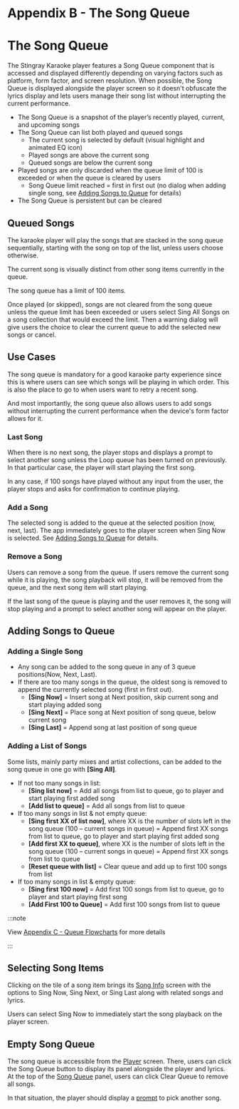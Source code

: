 # Appendix B - The Song Queue

# The Song Queue

The Stingray Karaoke player features a Song Queue component that is accessed and displayed differently depending on varying factors such as platform, form factor, and screen resolution. When possible, the Song Queue is displayed alongside the player screen so it doesn't obfuscate the lyrics display and lets users manage their song list without interrupting the current performance. 

- The Song Queue is a snapshot of the player’s recently played, current, and upcoming songs
- The Song Queue can list both played and queued songs 
  - The current song is selected by default (visual highlight and animated EQ icon) 
  - Played songs are above the current song 
  - Queued songs are below the current song 
- Played songs are only discarded when the queue limit of 100 is exceeded or when the queue is cleared by users
  - Song Queue limit reached = first in first out (no dialog when adding single song, see [Adding Songs to Queue](#adding-songs-to-queue) for details) 
- The Song Queue is persistent but can be cleared

## Queued Songs

The karaoke player will play the songs that are stacked in the song queue sequentially, starting with the song on top of the list, unless users choose otherwise. 

The current song is visually distinct from other song items currently in the queue. 

The song queue has a limit of 100 items. 

Once played (or skipped), songs are not cleared from the song queue unless the queue limit has been exceeded or users select Sing All Songs on a song collection that would exceed the limit. Then a warning dialog will give users the choice to clear the current queue to add the selected new songs or cancel. 

## Use Cases 
The song queue is mandatory for a good karaoke party experience since this is where users can see which songs will be playing in which order. This is also the place to go to when users want to retry a recent song. 

And most importantly, the song queue also allows users to add songs without interrupting the current performance when the device's form factor allows for it. 

### Last Song
When there is no next song, the player stops and displays a prompt to select another song unless the Loop queue has been turned on previously. In that particular case, the player will start playing the first song.

In any case, if 100 songs have played without any input from the user, the player stops and asks for confirmation to continue playing. 

### Add a Song
The selected song is added to the queue at the selected position (now, next, last). The app immediately goes to the player screen when Sing Now is selected. See [Adding Songs to Queue](#adding-songs-to-queue) for details. 

### Remove a Song
Users can remove a song from the queue. If users remove the current song while it is playing, the song playback will stop, it will be removed from the queue, and the next song item will start playing. 

If the last song of the queue is playing and the user removes it, the song will stop playing and a prompt to select another song will appear on the player.

## Adding Songs to Queue

### Adding a Single Song

- Any song can be added to the song queue in any of 3 queue positions(Now, Next, Last). 
- If there are too many songs in the queue, the oldest song is removed to append the currently selected song (first in first out). 
  - **[Sing Now]** = Insert song at Next position, skip current song and start playing added song 
  - **[Sing Next]** = Place song at Next position of song queue, below current song 
  - **[Sing Last]** = Append song at last position of song queue 

### Adding a List of Songs 

Some lists, mainly party mixes and artist collections, can be added to the song queue in one go with **[Sing All]**. 

- If not too many songs in list:
  - **[Sing list now]** = Add all songs from list to queue, go to player and start playing first added song 
  - **[Add list to queue]** = Add all songs from list to queue 
- If too many songs in list & not empty queue: 
  - **[Sing first XX of list now]**, where XX is the number of slots left in the song queue (100 – current songs in queue) = Append first XX songs from list to queue, go to player and start playing first added song 
  - **[Add first XX to queue]**, where XX is the number of slots left in the song queue (100 – current songs in queue) = Append first XX songs from list to queue 
  - **[Reset queue with list]** = Clear queue and add up to first 100 songs from list
- If too many songs in list & empty queue: 
  - **[Sing first 100 now]** = Add first 100 songs from list to queue, go to player and start playing first song 
  - **[Add First 100 to Queue]** = Add first 100 songs from list to queue 

:::note 

View [Appendix C - Queue Flowcharts](./Appendix%20C%20-%20Queue%20Flowcharts.md) for more details

:::

## Selecting Song Items 

Clicking on the tile of a song item brings its [Song Info](./Screen%20Descriptions/Song%20Info) screen with the options to Sing Now, Sing Next, or Sing Last along with related songs and lyrics. 

Users can select Sing Now to immediately start the song playback on the player screen. 

## Empty Song Queue 

The song queue is accessible from the [Player](./Screen%20Descriptions/Player) screen. There, users can click the Song Queue button to display its panel alongside the player and lyrics. At the top of the [Song Queue](./Screen%20Descriptions/Song%20Queue) panel, users can click Clear Queue to remove all songs. 

In that situation, the player should display a [prompt](./Screen%20Descriptions/Player#empty-song-queue) to pick another song. 
 